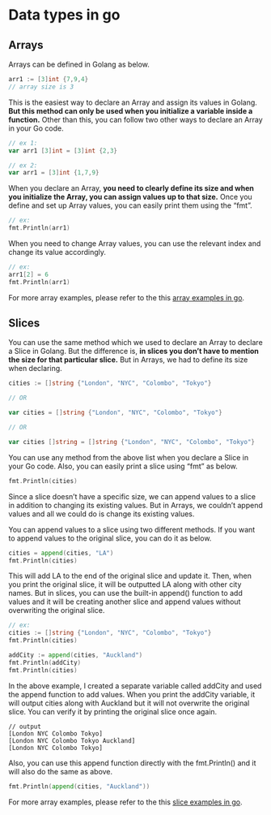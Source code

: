 # Data types in go

## Arrays

Arrays can be defined in Golang as below.

```go
arr1 := [3]int {7,9,4}
// array size is 3
```

This is the easiest way to declare an Array and assign its values in Golang. **But this method can only be used when you initialize a variable inside a function.** Other than this, you can follow two other ways to declare an Array in your Go code.

```go
// ex 1:
var arr1 [3]int = [3]int {2,3}

// ex 2:
var arr1 = [3]int {1,7,9}
```

When you declare an Array, **you need to clearly define its size and when you initialize the Array, you can assign values up to that size.**
Once you define and set up Array values, you can easily print them using the “fmt”.

```go
// ex:
fmt.Println(arr1)
```

When you need to change Array values, you can use the relevant index and change its value accordingly.

```go
// ex:
arr1[2] = 6
fmt.Println(arr1)
```

For more array examples, please refer to the this [array examples in go](../8_arrays.go).

## Slices

You can use the same method which we used to declare an Array to declare a Slice in Golang. But the difference is, **in slices you don’t have to mention the size for that particular slice.** But in Arrays, we had to define its size when declaring.

```go
cities := []string {"London", "NYC", "Colombo", "Tokyo"}

// OR

var cities = []string {"London", "NYC", "Colombo", "Tokyo"}

// OR

var cities []string = []string {"London", "NYC", "Colombo", "Tokyo"}
```

You can use any method from the above list when you declare a Slice in your Go code. Also, you can easily print a slice using “fmt” as below.

```go
fmt.Println(cities)
```

Since a slice doesn’t have a specific size, we can append values to a slice in addition to changing its existing values. But in Arrays, we couldn’t append values and all we could do is change its existing values.

You can append values to a slice using two different methods. If you want to append values to the original slice, you can do it as below.

```go
cities = append(cities, "LA")
fmt.Println(cities)
```

This will add LA to the end of the original slice and update it. Then, when you print the original slice, it will be outputted LA along with other city names.
But in slices, you can use the built-in append() function to add values and it will be creating another slice and append values without overwriting the original slice.

```go
// ex:
cities := []string {"London", "NYC", "Colombo", "Tokyo"}
fmt.Println(cities)

addCity := append(cities, "Auckland")
fmt.Println(addCity)
fmt.Println(cities)
```

In the above example, I created a separate variable called addCity and used the append function to add values. When you print the addCity variable, it will output cities along with Auckland but it will not overwrite the original slice. You can verify it by printing the original slice once again.

```
// output
[London NYC Colombo Tokyo]
[London NYC Colombo Tokyo Auckland]
[London NYC Colombo Tokyo]
```

Also, you can use this append function directly with the fmt.Println() and it will also do the same as above.

```go
fmt.Println(append(cities, "Auckland"))
```

For more array examples, please refer to the this [slice examples in go](../9_slices.go).

